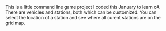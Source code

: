 This is a little command line game project I coded this January to learn c#. There are vehicles and stations, both which can be customized. You can select the location of a station and see where all curent stations are on the grid map.
